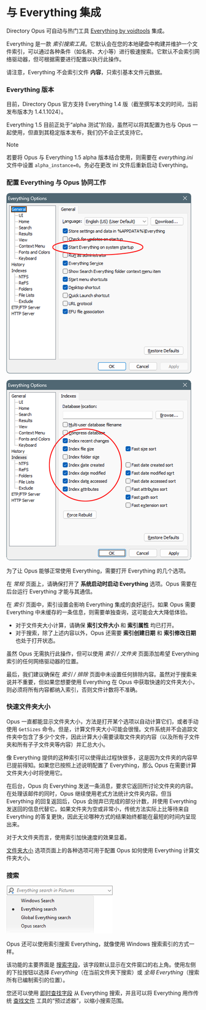 # 与 Everything 集成

Directory Opus 可自动与热门工具 [Everything by voidtools](https://voidtools.com) 集成。

Everything 是一款 *索引搜索工具*。它默认会在您的本地硬盘中构建并维护一个文件索引，可以通过各种条件（如名称、大小等）进行极速搜索。它默认不会索引网络驱动器，但可根据需要进行配置以执行此操作。

请注意，Everything 不会索引文件 **内容**，只索引基本文件元数据。

### Everything 版本

目前，Directory Opus 官方支持 Everything 1.4 版（截至撰写本文的时间，当前发布版本为 1.4.1.1024）。

Everything 1.5 目前正处于“alpha 测试”阶段，虽然可以将其配置为也与 Opus 一起使用，但直到其稳定版本发布，我们仍不会正式支持它。

> [!NOTE]
> 若要将 Opus 与 Everything 1.5 alpha 版本结合使用，则需要在 *everything.ini* 文件中设置 `alpha_instance=0`。务必在更改 ini 文件后重新启动 Everything。

### 配置 Everything 与 Opus 协同工作

![](/Manual/images/media/13/everything_options.png)

![](/Manual/images/media/13/everything_indexes.png)

为了让 Opus 能够正常使用 Everything，需要打开 Everything 的几个选项。

在 *常规* 页面上，请确保打开了 **系统启动时启动 Everything** 选项。Opus 需要在后台运行 Everything 才能与其通信。

在 *索引* 页面中，索引设置会影响 Everything 集成的良好运行。如果 Opus 需要 Everything 中未缓存的一条信息，则需要单独查询，这可能会大大降低体验。

- 对于文件夹大小计算，请确保 **索引文件大小** 和 **索引属性** 均已打开。
- 对于搜索，除了上述内容以外，Opus 还需要 **索引创建日期** 和 **索引修改日期** 也处于打开状态。

虽然 Opus 无需执行此操作，但可以使用 *索引 / 文件夹* 页面添加希望 Everything 索引的任何网络驱动器的位置。

最后，我们建议确保在 *索引 / 排除* 页面中未设置任何排除内容。虽然对于搜索来说并不重要，但如果您想要使用 Everything 在 Opus 中获取快速的文件夹大小，则必须将所有内容都纳入索引，否则文件计数将不准确。

### 快速文件夹大小

Opus 一直都能显示文件夹大小，方法是打开某个选项以自动计算它们，或者手动使用 `GetSizes` 命令。但是，计算文件夹大小可能会很慢。文件系统并不会追踪文件夹中包含了多少个文件，因此计算大小需要读取文件夹的内容（以及所有子文件夹和所有子子文件夹等内容）并汇总大小。

像 Everything 提供的这种索引可以使得此过程快很多，这是因为文件夹的内容早已提前得知。如果您已按照上述说明配置了 Everything，那么 Opus 在需要计算文件夹大小时将使用它。

在后台，Opus 向 Everything 发送一条消息，要求它返回所讨论文件夹的内容。在处理该邮件的同时，Opus 继续使用老式方法统计文件夹内容。但当 Everything 的回复返回后，Opus 会抛弃已完成的部分计数，并使用 Everything 发送回的信息代替它。如果文件夹为空或非常小，传统方法实际上比等待来自 Everything 的答复更快，因此无论哪种方式的结果始终都能在最短的时间内呈现出来。

对于大文件夹而言，使用索引加快速度的效果显着。

[文件夹大小](/Manual/preferences/preferences_categories/folders/folder_sizes/README.zh.md) 选项页面上的各种选项可用于配置 Opus 如何使用 Everything 计算文件夹大小。

### 搜索

![](/Manual/images/media/13/everything_search.png)

Opus 还可以使用索引搜索 Everything，就像使用 Windows 搜索索引的方式一样。

该功能的主要界面是 [搜索字段](/Manual/basic_concepts/searching_and_filtering/windows_search.zh.md)，该字段默认显示在文件窗口的右上角。使用左侧的下拉按钮以选择 *Everything*（在当前文件夹下搜索）或 *全局 Everything*（搜索所有已编制索引的位置）。

您还可以使用 [即时查找字段](/Manual/basic_concepts/the_lister/find-as-you-type_field.zh.md) 从 Everything 搜索，并且可以将 Everything 用作传统 [查找文件](/Manual/basic_concepts/searching_and_filtering/find_files/README.zh.md) 工具的“预过滤器”，以缩小搜索范围。